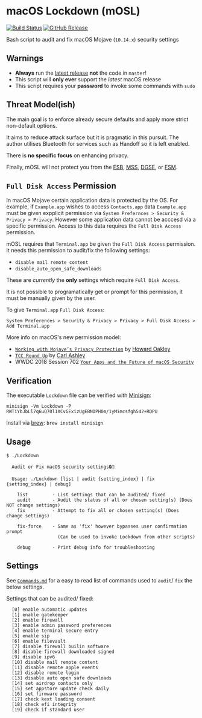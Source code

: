 # macOS Lockdown (mOSL)
[![Build Status](https://travis-ci.org/0xmachos/mOSL.svg?branch=master)](https://travis-ci.org/0xmachos/mOSL) [![GitHub Release](https://github-basic-badges.herokuapp.com/release/0xmachos/mOSL.svg)](https://github.com/0xmachos/mOSL/releases/latest)

Bash script to audit and fix macOS Mojave (`10.14.x`) security settings

## Warnings
- **Always** run the [latest release](https://github.com/0xmachos/mOSL/releases/latest) **not** the code in `master`!
- This script will **only ever** support the _latest_ macOS release  
- This script requires your **password** to invoke some commands with `sudo`  

## Threat Model(ish) 

The main goal is to enforce already secure defaults and apply more strict non-default options. 

It aims to reduce attack surface but it is pragmatic in this pursuit. The author utilises Bluetooth for services such as Handoff so it is left enabled.

There is **no specific focus** on enhancing privacy. 

Finally, mOSL will not protect you from the [FSB](https://en.wikipedia.org/wiki/Federal_Security_Service), [MSS](https://en.wikipedia.org/wiki/Ministry_of_State_Security_(China)), [DGSE](https://en.wikipedia.org/wiki/Directorate-General_for_External_Security), or [FSM](https://en.wikipedia.org/wiki/Flying_Spaghetti_Monster).

## `Full Disk Access` Permission

In macOS Mojave certain application data is protected by the OS. For example, if `Example.app` wishes to access `Contacts.app` data `Example.app` must be given expplicit permission via `System Prefernces > Security & Privacy > Privacy`. However some application data cannot be acccesd via a specific permission. Access to this data requires the `Full Disk Access` permission. 

mOSL requires that `Terminal.app` be given the `Full Disk Access` permission. It needs this permission to audit/fix the following settings: 

- `disable mail remote content`
- `disable_auto_open_safe_downloads`

These are *currently* the **only** settings which require `Full Disk Access`.

It is not possible to programatically get or prompt for this permission, it must be manually given by the user.

To give `Terminal.app` `Full Disk Access`:

```
System Preferences > Security & Privacy > Privacy > Full Disk Access > Add Terminal.app
```

More info on macOS's new permission model:

- [`Working with Mojave’s Privacy Protection`](https://eclecticlight.co/2018/09/06/working-with-mojaves-privacy-protection/) by [Howard Oakley](https://twitter.com/howardnoakley)
- [`TCC Round Up`](https://carlashley.com/2018/09/28/tcc-round-up/) by [Carl Ashley](https://twitter.com/carlashleyphoto)
- WWDC 2018 Session 702 [`Your Apps and the Future of macOS Security`](https://developer.apple.com/videos/play/wwdc2018/702/)

## Verification

The executable `Lockdown` file can be verified with [Minisign](https://jedisct1.github.io/minisign/):
```
minisign -Vm Lockdown -P RWTiYbJbLl7q6uQ70l1XCvGExizUgEBNDPH0m/1yMimcsfgh542+RDPU
```
Install via [brew](https://brew.sh/): `brew install minisign`

## Usage

```
$ ./Lockdown 

  Audit or Fix macOS security settings🔒🍎

  Usage: ./Lockdown [list | audit {setting_index} | fix {setting_index} | debug]

    list         - List settings that can be audited/ fixed
    audit        - Audit the status of all or chosen setting(s) (Does NOT change settings)
    fix          - Attempt to fix all or chosen setting(s) (Does change settings)

    fix-force    - Same as 'fix' however bypasses user confirmation prompt
                   (Can be used to invoke Lockdown from other scripts)

    debug        - Print debug info for troubleshooting

```

## Settings

See [`Commands.md`](https://github.com/0xmachos/mOSL/blob/master/Commands.md) for a easy to read list of commands used to `audit`/ `fix` the below settings.

Settings that can be audited/ fixed:
```
  [0] enable automatic updates
  [1] enable gatekeeper
  [2] enable firewall
  [3] enable admin password preferences
  [4] enable terminal secure entry
  [5] enable sip
  [6] enable filevault
  [7] disable firewall builin software
  [8] disable firewall downloaded signed
  [9] disable ipv6
  [10] disable mail remote content
  [11] disable remote apple events
  [12] disable remote login
  [13] disable auto open safe downloads
  [14] set airdrop contacts only
  [15] set appstore update check daily
  [16] set firmware password
  [17] check kext loading consent
  [18] check efi integrity
  [19] check if standard user
```
